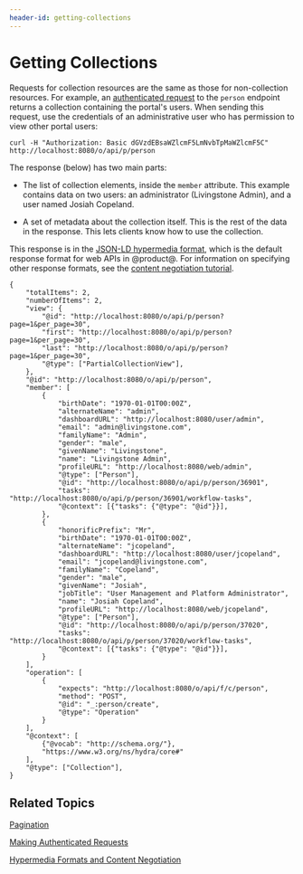 ```yaml
---
header-id: getting-collections
---
```


# Getting Collections

Requests for collection resources are the same as those for non-collection 
resources. For example, an 
[authenticated request](/docs/7-1/tutorials/-/knowledge_base/t/making-authenticated-requests)
to the `person` endpoint returns a collection containing the portal's users.
When sending this request, use the credentials of an administrative user who has
permission to view other portal users: 

    curl -H "Authorization: Basic dGVzdEBsaWZlcmF5LmNvbTpMaWZlcmF5C" http://localhost:8080/o/api/p/person

The response (below) has two main parts: 

-   The list of collection elements, inside the `member` attribute. This example 
    contains data on two users: an administrator (Livingstone Admin), and a user 
    named Josiah Copeland. 

-   A set of metadata about the collection itself. This is the rest of the data 
    in the response. This lets clients know how to use the collection. 

This response is in the 
[JSON-LD hypermedia format](https://json-ld.org/spec/latest/json-ld/), 
which is the default response format for web APIs in @product@. For information 
on specifying other response formats, see the 
[content negotiation tutorial](/docs/7-1/tutorials/-/knowledge_base/t/hypermedia-formats-and-content-negotiation). 

    {
        "totalItems": 2,
        "numberOfItems": 2,
        "view": {
            "@id": "http://localhost:8080/o/api/p/person?page=1&per_page=30",
            "first": "http://localhost:8080/o/api/p/person?page=1&per_page=30",
            "last": "http://localhost:8080/o/api/p/person?page=1&per_page=30",
            "@type": ["PartialCollectionView"],
        },
        "@id": "http://localhost:8080/o/api/p/person",
        "member": [
            {
                "birthDate": "1970-01-01T00:00Z",
                "alternateName": "admin",
                "dashboardURL": "http://localhost:8080/user/admin",
                "email": "admin@livingstone.com",
                "familyName": "Admin",
                "gender": "male",
                "givenName": "Livingstone",
                "name": "Livingstone Admin",
                "profileURL": "http://localhost:8080/web/admin",
                "@type": ["Person"],
                "@id": "http://localhost:8080/o/api/p/person/36901",
                "tasks": "http://localhost:8080/o/api/p/person/36901/workflow-tasks",
                "@context": [{"tasks": {"@type": "@id"}}],
            },
            {
                "honorificPrefix": "Mr",
                "birthDate": "1970-01-01T00:00Z",
                "alternateName": "jcopeland",
                "dashboardURL": "http://localhost:8080/user/jcopeland",
                "email": "jcopeland@livingstone.com",
                "familyName": "Copeland",
                "gender": "male",
                "givenName": "Josiah",
                "jobTitle": "User Management and Platform Administrator",
                "name": "Josiah Copeland",
                "profileURL": "http://localhost:8080/web/jcopeland",
                "@type": ["Person"],
                "@id": "http://localhost:8080/o/api/p/person/37020",
                "tasks": "http://localhost:8080/o/api/p/person/37020/workflow-tasks",
                "@context": [{"tasks": {"@type": "@id"}}],
            }
        ],
        "operation": [
            {
                "expects": "http://localhost:8080/o/api/f/c/person",
                "method": "POST",
                "@id": "_:person/create",
                "@type": "Operation"
            }
        ],
        "@context": [
            {"@vocab": "http://schema.org/"},
            "https://www.w3.org/ns/hydra/core#"
        ],
        "@type": ["Collection"],
    }

## Related Topics

[Pagination](/docs/7-1/tutorials/-/knowledge_base/t/pagination)

[Making Authenticated Requests](/docs/7-1/tutorials/-/knowledge_base/t/making-authenticated-requests)

[Hypermedia Formats and Content Negotiation](/docs/7-1/tutorials/-/knowledge_base/t/hypermedia-formats-and-content-negotiation)
